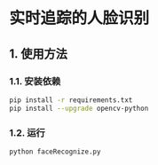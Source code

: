 # 实时追踪的人脸识别

## 1. 使用方法

### 1.1. 安装依赖

```bash
pip install -r requirements.txt
pip install --upgrade opencv-python
```

### 1.2. 运行

```bash
python faceRecognize.py
```

